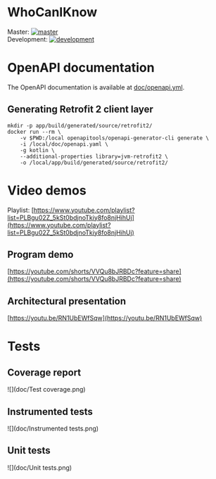 # WhoCanIKnow

Master: [![master](https://github.com/T-bond/WhoCanIKnow/actions/workflows/android.yml/badge.svg)](https://github.com/T-bond/WhoCanIKnow/actions/workflows/android.yml)    
Development: [![development](https://github.com/T-bond/WhoCanIKnow/actions/workflows/android.yml/badge.svg?branch=development)](https://github.com/T-bond/WhoCanIKnow/actions/workflows/android.yml)

# OpenAPI documentation

The OpenAPI documentation is available at [doc/openapi.yml](doc/openapi.yml).

## Generating Retrofit 2 client layer

```shell
mkdir -p app/build/generated/source/retrofit2/
docker run --rm \
    -v $PWD:/local openapitools/openapi-generator-cli generate \
    -i /local/doc/openapi.yaml \
    -g kotlin \
    --additional-properties library=jvm-retrofit2 \
    -o /local/app/build/generated/source/retrofit2/
```

# Video demos

Playlist: [https://www.youtube.com/playlist?list=PLBgu02Z_5kSt0bdjnoTkiy8fo8njHihUj](https://www.youtube.com/playlist?list=PLBgu02Z_5kSt0bdjnoTkiy8fo8njHihUj)

## Program demo

[https://youtube.com/shorts/VVQu8bJRBDc?feature=share](https://youtube.com/shorts/VVQu8bJRBDc?feature=share)

## Architectural presentation

[https://youtu.be/RN1UbEWfSqw](https://youtu.be/RN1UbEWfSqw)

# Tests

## Coverage report

![](doc/Test coverage.png)

## Instrumented tests

![](doc/Instrumented tests.png)

## Unit tests

![](doc/Unit tests.png)